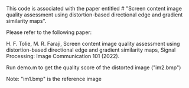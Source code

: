 This code is associated with the paper entitled # "Screen content image quality assessment using distortion-based directional edge and gradient similarity maps".

Please refer to the following paper:

H. F. Tolie, M. R. Faraji, Screen content image quality assessment using distortion-based directional edge and gradient similarity maps, Signal Processing: Image Communication 101 (2022).

Run demo.m to get the quality score of the distorted image ("im2.bmp")

Note: "im1.bmp" is the reference image
